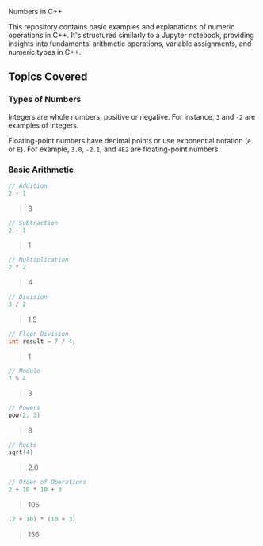 Numbers in C++

This repository contains basic examples and explanations of numeric operations in C++. It's structured similarly to a Jupyter notebook, providing insights into fundamental arithmetic operations, variable assignments, and numeric types in C++.

## Topics Covered

### Types of Numbers

Integers are whole numbers, positive or negative. For instance, `3` and `-2` are examples of integers.

Floating-point numbers have decimal points or use exponential notation (`e` or `E`). For example, `3.0`, `-2.1`, and `4E2` are floating-point numbers.

### Basic Arithmetic

```cpp
// Addition
2 + 1  
```
> 3

```cpp
// Subtraction
2 - 1 
```
> 1

```cpp
// Multiplication
2 * 2  
```
> 4

```cpp
// Division
3 / 2  
```
> 1.5

```cpp
// Floor Division
int result = 7 / 4;

```
> 1

```cpp
// Modulo
7 % 4  
```
> 3

```cpp
// Powers
pow(2, 3)  
```
> 8

```cpp
// Roots
sqrt(4)  
```
> 2.0

```cpp
// Order of Operations
2 + 10 * 10 + 3  
```
> 105

```cpp
(2 + 10) * (10 + 3)  
```
> 156
